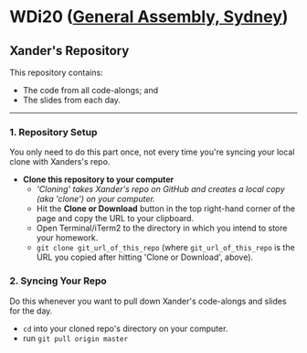 # WDi20 ([General Assembly, Sydney](https://generalassemb.ly/sydney))
## Xander's Repository

This repository contains:
- The code from all code-alongs; and
- The slides from each day.

___

### 1. Repository Setup

You only need to do this part once, not every time you're syncing your local clone with Xanders's repo.

- **Clone this repository to your computer**
    + *'Cloning' takes Xander's repo on GitHub and creates a local copy (aka 'clone') on your computer.*
    + Hit the **Clone or Download** button in the top right-hand corner of the page and copy the URL to your clipboard.
    + Open Terminal/iTerm2 to the directory in which you intend to store your homework.
    + `git clone git_url_of_this_repo` (where `git_url_of_this_repo` is the URL you copied after hitting 'Clone or Download', above).

### 2. Syncing Your Repo

Do this whenever you want to pull down Xander's code-alongs and slides for the day.

- `cd` into your cloned repo's directory on your computer.
- run `git pull origin master`